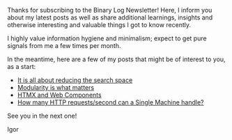 Thanks for subscribing to the Binary Log Newsletter! Here, I inform you about my latest posts as well as share additional learnings, insights and otherwise interesting and valuable things I got to know recently.

I highly value information hygiene and minimalism; expect to get pure signals from me a few times per month.

In the meantime, here are a few of my posts that might be of interest to you, as a start:

* [It is all about reducing the search space]( https://binaryigor.com/reducing-the-search-space.html)
* [Modularity is what matters](https://binaryigor.com/modular-monolith-and-microservices-modularity-is-what-truly-matters.html)
* [HTMX and Web Components](https://binaryigor.com/htmx-and-web-components-a-perfect-match.html)
* [How many HTTP requests/second can a Single Machine handle?](https://binaryigor.com/how-many-http-requests-can-a-single-machine-handle.html)

See you in the next one!

Igor